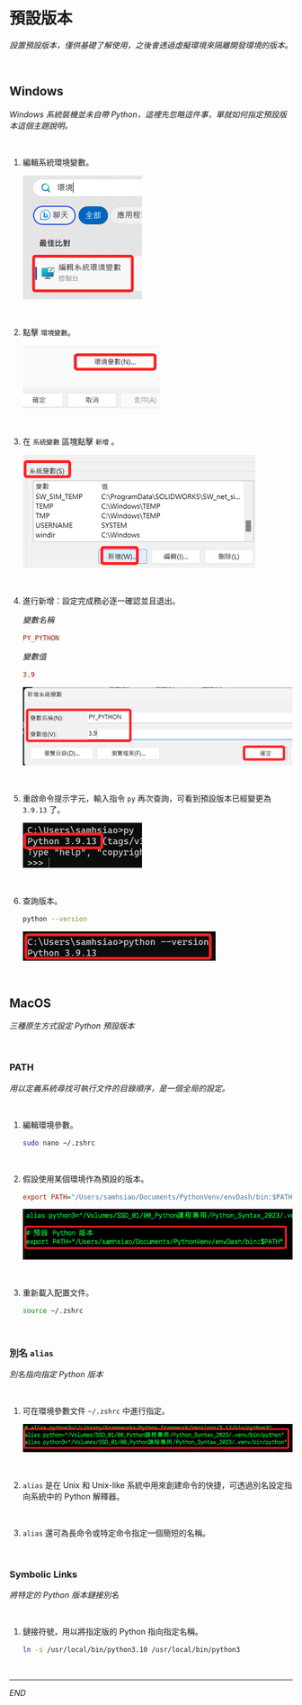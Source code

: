 # 預設版本

_設置預設版本，僅供基礎了解使用，之後會透過虛擬環境來隔離開發環境的版本。_

<br>

## Windows

_Windows 系統裝機並未自帶 Python，這裡先忽略這件事，單就如何指定預設版本這個主題說明。_

<br>

1. 編輯系統環境變數。

    ![](images/img_05.png)

<br>

2. 點擊 `環境變數`。

    ![](images/img_06.png)

<br>

3. 在 `系統變數` 區塊點擊 `新增` 。

    ![](images/img_07.png)

<br>

4. 進行新增：設定完成務必逐一確認並且退出。

    _變數名稱_
    ```ini
    PY_PYTHON
    ```
    _變數值_
    ```ini
    3.9
    ```

    ![](images/img_08.png)

<br>

5. 重啟命令提示字元，輸入指令 `py` 再次查詢，可看到預設版本已經變更為 `3.9.13` 了。

    ![](images/img_09.png)

<br>

6. 查詢版本。

    ```bash
    python --version
    ```

    ![](images/img_10.png)

<br>

## MacOS

_三種原生方式設定 Python 預設版本_

<br>

### PATH

_用以定義系統尋找可執行文件的目錄順序，是一個全局的設定。_

<br>

1. 編輯環境參數。

    ```bash
    sudo nano ~/.zshrc
    ```

<br>

2. 假設使用某個環境作為預設的版本。

    ```ini
    export PATH="/Users/samhsiao/Documents/PythonVenv/envDash/bin:$PATH"   
    ```
    
    ![](images/img_11.png)

<br>

3. 重新載入配置文件。

    ```bash
    source ~/.zshrc
    ```


<br>

### 別名 `alias`

_別名指向指定 Python 版本_

<br>

1. 可在環境參數文件 `~/.zshrc` 中進行指定。

    ![](images/img_17.png)

<br>

2. `alias` 是在 Unix 和 Unix-like 系統中用來創建命令的快捷，可透過別名設定指向系統中的 Python 解釋器。

<br>

3. `alias` 還可為長命令或特定命令指定一個簡短的名稱。

<br>

### Symbolic Links

_將特定的 Python 版本鏈接別名_

<br>

1. 鏈接符號，用以將指定版的 Python 指向指定名稱。

    ```bash
    ln -s /usr/local/bin/python3.10 /usr/local/bin/python3
    ```

<br>

---

_END_